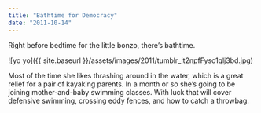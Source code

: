 ```yaml
---
title: "Bathtime for Democracy"
date: "2011-10-14"
---
```


Right before bedtime for the little bonzo, there’s bathtime.

![yo yo]({{ site.baseurl }}/assets/images/2011/tumblr_lt2npfFyso1qlj3bd.jpg)

Most of the time she likes thrashing around in the water, which is a great relief for a pair of kayaking parents. In a month or so she’s going to be joining mother-and-baby swimming classes. With luck that will cover defensive swimming, crossing eddy fences, and how to catch a throwbag.
